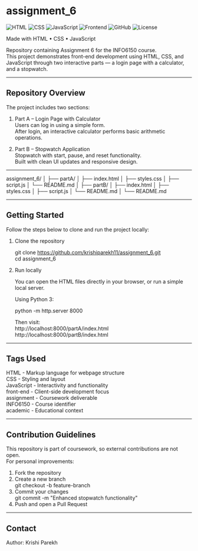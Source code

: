# assignment_6
![HTML](https://img.shields.io/badge/HTML-5-orange?style=flat-square&logo=html5)
![CSS](https://img.shields.io/badge/CSS-3-blue?style=flat-square&logo=css3)
![JavaScript](https://img.shields.io/badge/JavaScript-ES6-yellow?style=flat-square&logo=javascript)
![Frontend](https://img.shields.io/badge/Frontend-Development-green?style=flat-square&logo=react)
![GitHub](https://img.shields.io/badge/GitHub-Repository-black?style=flat-square&logo=github)
![License](https://img.shields.io/badge/License-MIT-yellow?style=flat-square)


Made with HTML • CSS • JavaScript

Repository containing Assignment 6 for the INFO6150 course.  
This project demonstrates front-end development using HTML, CSS, and JavaScript through two interactive parts — a login page with a calculator, and a stopwatch.

---

## Repository Overview

The project includes two sections:

1. Part A – Login Page with Calculator  
   Users can log in using a simple form.  
   After login, an interactive calculator performs basic arithmetic operations.

2. Part B – Stopwatch Application  
   Stopwatch with start, pause, and reset functionality.  
   Built with clean UI updates and responsive design.

---
assignment_6/
│
├── partA/
│ ├── index.html
│ ├── styles.css
│ ├── script.js
│ └── README.md
│
├── partB/
│ ├── index.html
│ ├── styles.css
│ ├── script.js
│ └── README.md
│
└── README.md


---

## Getting Started

Follow the steps below to clone and run the project locally:

1. Clone the repository

   git clone https://github.com/krishiparekh11/assignment_6.git  
   cd assignment_6

2. Run locally

   You can open the HTML files directly in your browser, or run a simple local server.

   Using Python 3:

   python -m http.server 8000

   Then visit:  
   http://localhost:8000/partA/index.html  
   http://localhost:8000/partB/index.html

---

## Tags Used

HTML - Markup language for webpage structure  
CSS - Styling and layout  
JavaScript - Interactivity and functionality  
front-end - Client-side development focus  
assignment - Coursework deliverable  
INFO6150 - Course identifier  
academic - Educational context  

---

## Contribution Guidelines

This repository is part of coursework, so external contributions are not open.  
For personal improvements:

1. Fork the repository  
2. Create a new branch  
   git checkout -b feature-branch  
3. Commit your changes  
   git commit -m "Enhanced stopwatch functionality"  
4. Push and open a Pull Request  

---

## Contact

Author: Krishi Parekh
